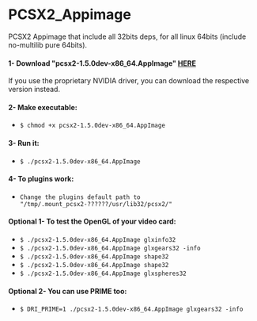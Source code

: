 # PCSX2_Appimage

PCSX2 Appimage that include all 32bits deps, for all linux 64bits (include no-multilib pure 64bits).

#### 1- Download "pcsx2-1.5.0dev-x86_64.AppImage" [HERE][PCSX2]
If you use the proprietary NVIDIA driver, you can download the respective version instead.
#### 2- Make executable:
- `$ chmod +x pcsx2-1.5.0dev-x86_64.AppImage`
#### 3- Run it:
- `$ ./pcsx2-1.5.0dev-x86_64.AppImage`
#### 4- To plugins work:
- `Change the plugins default path to "/tmp/.mount_pcsx2-??????/usr/lib32/pcsx2/"`
#### Optional 1- To test the OpenGL of your video card:
- `$ ./pcsx2-1.5.0dev-x86_64.AppImage glxinfo32`
- `$ ./pcsx2-1.5.0dev-x86_64.AppImage glxgears32 -info`
- `$ ./pcsx2-1.5.0dev-x86_64.AppImage shape32`
- `$ ./pcsx2-1.5.0dev-x86_64.AppImage shape32`
- `$ ./pcsx2-1.5.0dev-x86_64.AppImage glxspheres32`
#### Optional 2- You can use PRIME too:
- `$ DRI_PRIME=1 ./pcsx2-1.5.0dev-x86_64.AppImage glxgears32 -info`

[PCSX2]: https://github.com/ferion11/PCSX2_Appimage/releases/tag/continuous "HERE"
